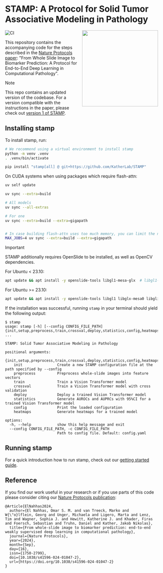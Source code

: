 # STAMP: A Protocol for Solid Tumor Associative Modeling in Pathology

<img src="docs/STAMP_logo.svg" width="250px" align="right"></img>

![CI](https://github.com/KatherLab/STAMP/actions/workflows/ci.yml/badge.svg)

This repository contains the accompanying code for the steps described in the [Nature Protocols paper][stamp paper]:
"From Whole Slide Image to Biomarker Prediction:
A Protocol for End-to-End Deep Learning in Computational Pathology".

> [!NOTE]
> This repo contains an updated version of the codebase.
> For a version compatible with the instructions in the paper,
> please check out [version 1 of STAMP][stamp v1].

[stamp paper]: https://www.nature.com/articles/s41596-024-01047-2 "From whole-slide image to biomarker prediction: end-to-end weakly supervised deep learning in computational pathology"
[stamp v1]: https://github.com/KatherLab/STAMP/tree/v1

## Installing stamp

To install stamp, run:
```bash
# We recommend using a virtual environment to install stamp
python -m venv .venv
. .venv/bin/activate

pip install "stamp[all] @ git+https://github.com/KatherLab/STAMP"
```

On CUDA systems when using packages which require flash-attn:

```bash
uv self update

uv sync --extra=build

# All models
uv sync --all-extras

# For one 
uv sync --extra=build --extra=gigapath


# In case building flash-attn uses too much memory, you can limit the number of parallel compilation jobs:
MAX_JOBS=4 uv sync --extra=build --extra=gigapath
```

> [!IMPORTANT]
> STAMP additionally requires OpenSlide to be installed, as well as OpenCV dependencies.
>
> For Ubuntu < 23.10:
> ```bash
> apt update && apt install -y openslide-tools libgl1-mesa-glx  # libgl1-mesa-glx is needed for OpenCV
> ```
>
> For Ubuntu >= 23.10:
> ```bash
> apt update && apt install -y openslide-tools libgl1 libglx-mesa0 libglib2.0-0  # libgl1, libglx-mesa0, libglib2.0-0 are needed for OpenCV
> ```

If the installation was successful, running `stamp` in your terminal should yield the following output:
```
$ stamp
usage: stamp [-h] [--config CONFIG_FILE_PATH] {init,setup,preprocess,train,crossval,deploy,statistics,config,heatmaps} ...

STAMP: Solid Tumor Associative Modeling in Pathology

positional arguments:
  {init,setup,preprocess,train,crossval,deploy,statistics,config,heatmaps}
    init                Create a new STAMP configuration file at the path specified by --config
    preprocess          Preprocess whole-slide images into feature vectors
    train               Train a Vision Transformer model
    crossval            Train a Vision Transformer model with cross validation
    deploy              Deploy a trained Vision Transformer model
    statistics          Generate AUROCs and AUPRCs with 95%CI for a trained Vision Transformer model
    config              Print the loaded configuration
    heatmaps            Generate heatmaps for a trained model

options:
  -h, --help            show this help message and exit
  --config CONFIG_FILE_PATH, -c CONFIG_FILE_PATH
                        Path to config file. Default: config.yaml
```

## Running stamp

For a quick introduction how to run stamp,
check out our [getting started guide](getting-started.md).

## Reference

If you find our work useful in your research
or if you use parts of this code
please consider citing our [Nature Protocols publication](https://www.nature.com/articles/s41596-024-01047-2):
```
@Article{ElNahhas2024,
  author={El Nahhas, Omar S. M. and van Treeck, Marko and W{\"o}lflein, Georg and Unger, Michaela and Ligero, Marta and Lenz, Tim and Wagner, Sophia J. and Hewitt, Katherine J. and Khader, Firas and Foersch, Sebastian and Truhn, Daniel and Kather, Jakob Nikolas},
  title={From whole-slide image to biomarker prediction: end-to-end weakly supervised deep learning in computational pathology},
  journal={Nature Protocols},
  year={2024},
  month={Sep},
  day={16},
  issn={1750-2799},
  doi={10.1038/s41596-024-01047-2},
  url={https://doi.org/10.1038/s41596-024-01047-2}
}
```
